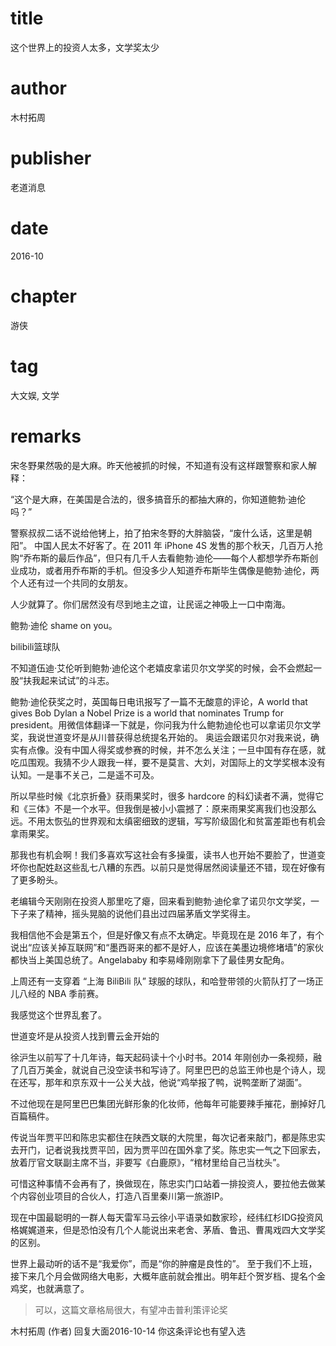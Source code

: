 # title
这个世界上的投资人太多，文学奖太少

# author
木村拓周

# publisher
老道消息

# date
2016-10

# chapter
游侠

# tag
大文娱, 文学

# remarks

宋冬野果然吸的是大麻。昨天他被抓的时候，不知道有没有这样跟警察和家人解释：

“这个是大麻，在美国是合法的，很多搞音乐的都抽大麻的，你知道鲍勃·迪伦吗？”

警察叔叔二话不说给他铐上，拍了拍宋冬野的大胖脑袋，“废什么话，这里是朝阳”。
中国人民太不好客了。在 2011 年 iPhone 4S 发售的那个秋天，几百万人抢购“乔布斯的最后作品”，但只有几千人去看鲍勃·迪伦——每个人都想学乔布斯创业成功，或者用乔布斯的手机。但没多少人知道乔布斯毕生偶像是鲍勃·迪伦，两个人还有过一个共同的女朋友。

人少就算了。你们居然没有尽到地主之谊，让民谣之神吸上一口中南海。

鲍勃·迪伦 shame on you。

bilibili篮球队

不知道伍迪·艾伦听到鲍勃·迪伦这个老嬉皮拿诺贝尔文学奖的时候，会不会燃起一股“扶我起来试试”的斗志。

鲍勃·迪伦获奖之时，英国每日电讯报写了一篇不无酸意的评论，A world that gives Bob Dylan a Nobel Prize is a world that nominates Trump for president。用微信体翻译一下就是，你问我为什么鲍勃迪伦也可以拿诺贝尔文学奖，我说世道变坏是从川普获得总统提名开始的。
奥运会跟诺贝尔对我来说，确实有点像。没有中国人得奖或参赛的时候，并不怎么关注；一旦中国有存在感，就吃瓜围观。我猜不少人跟我一样，要不是莫言、大刘，对国际上的文学奖根本没有认知。一是事不关己，二是遥不可及。

所以早些时候《北京折叠》获雨果奖时，很多 hardcore 的科幻读者不满，觉得它和《三体》不是一个水平。但我倒是被小小震撼了：原来雨果奖离我们也没那么远。不用太恢弘的世界观和太缜密细致的逻辑，写写阶级固化和贫富差距也有机会拿雨果奖。

那我也有机会啊！我们多喜欢写这社会有多操蛋，读书人也开始不要脸了，世道变坏你也配姓赵这些乱七八糟的东西。以前只是觉得居然阅读量还不错，现在好像有了更多盼头。

老编辑今天刚刚在投资人那里吃了瘪，回来看到鲍勃·迪伦拿了诺贝尔文学奖，一下子来了精神，摇头晃脑的说他们县出过四届茅盾文学奖得主。

我相信他不会是第五个，但是好像又有点不太确定。毕竟现在是 2016 年了，有个说出“应该关掉互联网”和“墨西哥来的都不是好人，应该在美墨边境修堵墙”的家伙都快当上美国总统了。Angelababy 和李易峰刚刚拿下了最佳男女配角。

上周还有一支穿着 “上海 BiliBili 队” 球服的球队，和哈登带领的火箭队打了一场正儿八经的 NBA 季前赛。

我感觉这个世界乱套了。

世道变坏是从投资人找到曹云金开始的

徐沪生以前写了十几年诗，每天起码读十个小时书。2014 年刚创办一条视频，融了几百万美金，就说自己没空读书和写诗了。阿里巴巴的总监王帅也是个诗人，现在还写，那年和京东双十一公关大战，他说“鸡举报了鸭，说鸭垄断了湖面”。

不过他现在是阿里巴巴集团光鲜形象的化妆师，他每年可能要辣手摧花，删掉好几百篇稿件。

传说当年贾平凹和陈忠实都住在陕西文联的大院里，每次记者来敲门，都是陈忠实去开门，记者说我找贾平凹，因为贾平凹在国外拿了奖。陈忠实一气之下回家去，放着厅官文联副主席不当，非要写《白鹿原》，“棺材里给自己当枕头”。

可惜这种事情不会再有了，换做现在，陈忠实门口站着一排投资人，要拉他去做某个内容创业项目的合伙人，打造八百里秦川第一旅游IP。

现在中国最聪明的一群人每天雷军马云徐小平语录如数家珍，经纬红杉IDG投资风格娓娓道来，但是恐怕没有几个人能说出来老舍、茅盾、鲁迅、曹禺戏四大文学奖的区别。

世界上最动听的话不是“我爱你”，而是“你的肿瘤是良性的”。
至于我们不上班，接下来几个月会做网络大电影，大概年底前就会推出。明年赶个贺岁档、提名个金鸡奖，也就满意了。

> 可以，这篇文章格局很大，有望冲击普利策评论奖

木村拓周 (作者) 回复大面2016-10-14
你这条评论也有望入选